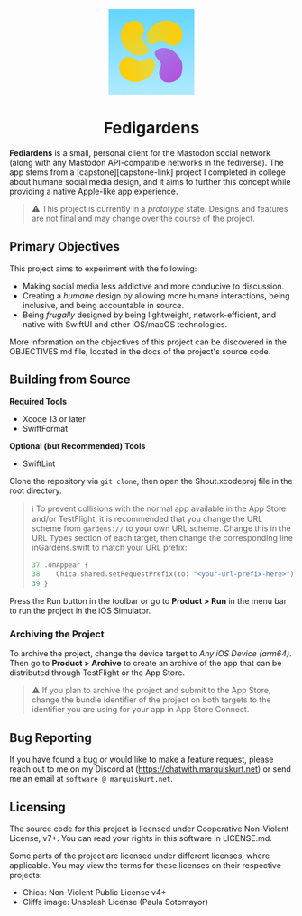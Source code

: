 <div align="center">

![Fedigardens Icon](./.readme/GardensIcon.png)

# Fedigardens

</div>


**Fediardens** is a small, personal client for the Mastodon social network
(along with any Mastodon API-compatible networks in the fediverse). The
app stems from a [capstone][capstone-link] project I completed in college
about humane social media design, and it aims to further this concept
while providing a native Apple-like app experience.

> :warning: This project is currently in a _prototype_ state. Designs and
> features are not final and may change over the course of the project.

## Primary Objectives

This project aims to experiment with the following:

- Making social media less addictive and more conducive to discussion.
- Creating a _humane_ design by allowing more humane interactions, being
  inclusive, and being accountable in source.
- Being _frugally_ designed by being lightweight, network-efficient, and
  native with SwiftUI and other iOS/macOS technologies.
  
More information on the objectives of this project can be discovered in
the OBJECTIVES.md file, located in the docs of the project's source code.

## Building from Source

**Required Tools**  
- Xcode 13 or later
- SwiftFormat

**Optional (but Recommended) Tools**  
- SwiftLint

Clone the repository via `git clone`, then open the Shout.xcodeproj file
in the root directory.

> :information_source: To prevent collisions with the normal app available
> in the App Store and/or TestFlight, it is recommended that you change
> the URL scheme from `gardens://` to your own URL scheme. Change this in
> the URL Types section of each target, then change the corresponding line
> inGardens.swift to match your URL prefix:
>
> ```swift
> 37 .onAppear {
> 38    Chica.shared.setRequestPrefix(to: "<your-url-prefix-here>")
> 39 }
> ```

Press the Run button in the toolbar or go to **Product > Run** in the menu
bar to run the project in the iOS Simulator.

### Archiving the Project
To archive the project, change the device target to _Any iOS Device (arm64)_.
Then go to **Product > Archive** to create an archive of the app that can
be distributed through TestFlight or the App Store.

> :warning: If you plan to archive the project and submit to the App
> Store, change the bundle identifier of the project on both targets to
> the identifier you are using for your app in App Store Connect. 

## Bug Reporting

If you have found a bug or would like to make a feature request, please
reach out to me on my Discord at (https://chatwith.marquiskurt.net) or
send me an email at `software @ marquiskurt.net`.

## Licensing

The source code for this project is licensed under Cooperative Non-Violent
License, v7+. You can read your rights in this software in LICENSE.md.

Some parts of the project are licensed under different licenses, where
applicable. You may view the terms for these licenses on their respective
projects:

- Chica: Non-Violent Public License v4+
- Cliffs image: Unsplash License (Paula Sotomayor)

